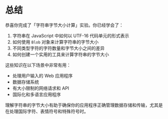# 总结

恭喜你完成了「字符串字节大小计算」实验。你已经学会了：

1. 字符串在 JavaScript 中如何以 UTF-16 代码单元的形式表示
2. 如何使用 `Blob` 对象来计算字符串的字节大小
3. 不同类型字符的字符数量和字节大小之间的差异
4. 如何创建一个实用的工具来计算字符串的字节大小

这些知识在以下场景中非常有用：

- 处理用户输入的 Web 应用程序
- 数据存储系统
- 有大小限制的网络请求和 API
- 国际化和多语言应用程序

理解字符串的字节大小有助于确保你的应用程序正确管理数据存储和传输，尤其是在处理国际字符、表情符号和特殊符号时。
